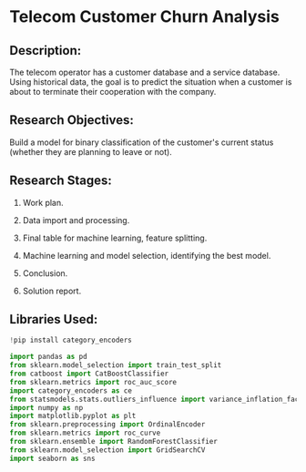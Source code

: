 # Telecom Customer Churn Analysis

## Description:

The telecom operator has a customer database and a service database. Using historical data, the goal is to predict the situation when a customer is about to terminate their cooperation with the company.

## Research Objectives:

Build a model for binary classification of the customer's current status (whether they are planning to leave or not).

## Research Stages:

1. Work plan.

2. Data import and processing.

3. Final table for machine learning, feature splitting.

4. Machine learning and model selection, identifying the best model.

5. Conclusion.

6. Solution report.

## Libraries Used:

```python
!pip install category_encoders

import pandas as pd
from sklearn.model_selection import train_test_split
from catboost import CatBoostClassifier
from sklearn.metrics import roc_auc_score
import category_encoders as ce
from statsmodels.stats.outliers_influence import variance_inflation_factor
import numpy as np
import matplotlib.pyplot as plt
from sklearn.preprocessing import OrdinalEncoder
from sklearn.metrics import roc_curve
from sklearn.ensemble import RandomForestClassifier
from sklearn.model_selection import GridSearchCV
import seaborn as sns
```
